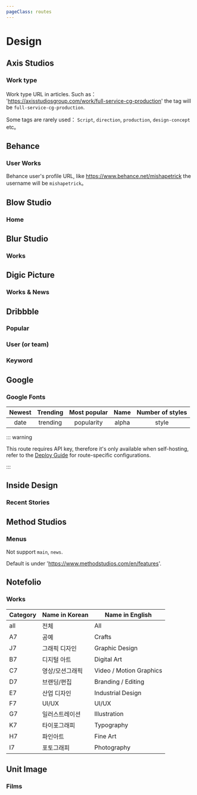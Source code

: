 ```yaml
---
pageClass: routes
---
```


# Design

## Axis Studios

### Work type

<RouteEn author="MisteryMonster" example="/axis-studios/work/full-service-cg-production" path="/axis-studios/:type/:tag?" :paramsDesc="['`work`, `blog`', 'Work type URL: `compositing`, `full-service-cg-production`, `vfx-supervision`, `realtime`, `art-direction`, `animation`']">

Work type URL in articles. Such as： 'https://axisstudiosgroup.com/work/full-service-cg-production' the tag will be `full-service-cg-production`.

Some tags are rarely used： `Script`, `direction`, `production`, `design-concept` etc。

</RouteEn>

## Behance

### User Works

<RouteEn author="MisteryMonster" example="/behance/mishapetrick" path="/behance/:user/:type?" :paramsDesc="['username', 'type, `projects` or `appreciated`, `projects` by default']" radar="1">

Behance user's profile URL, like <https://www.behance.net/mishapetrick> the username will be `mishapetrick`。

</RouteEn>

## Blow Studio

### Home

<RouteEn author="MisteryMonster" example="/blow-studio" path="/blow-studio" />

## Blur Studio

### Works

<RouteEn author="MisteryMonster" example="/blur-studio" path="/blur-studio" />

## Digic Picture

### Works & News

<RouteEn author="MisteryMonster" example="/digic-pictures/works/real-time-engine" path="/digic-pictures/:menu/:tag?" :paramsDesc="['`news`, `works`', 'Under WORK types: `/game-cinematics`, `/feature`, `/making-of`, `/commercials-vfx`, `/real-time-engine`']" />

## Dribbble

### Popular

<RouteEn path="/dribbble/popular/:timeframe?" example="/dribbble/popular" :paramsDesc="['support the following values: week, month, year and ever']" />

### User (or team)

<RouteEn path="/dribbble/user/:name" example="/dribbble/user/google" :paramsDesc="['username, available in user\'s homepage URL']" />

### Keyword

<RouteEn path="/dribbble/keyword/:keyword" example="/dribbble/keyword/player" :paramsDesc="['desired keyword']" />

## Google

### Google Fonts

<RouteEn author="Fatpandac" example="/google/fonts/date" path="/google/fonts/:sort?" :paramsDesc="['Sorting type, see below, default to `date`']" selfhost="1">

| Newest | Trending | Most popular | Name  | Number of styles |
| :----: | :------: | :----------: | :--:  | :--------------: |
| date   | trending | popularity   | alpha | style            |

::: warning

This route requires API key, therefore it's only available when self-hosting, refer to the [Deploy Guide](https://docs.rsshub.app/en/install/#configuration-route-specific-configurations) for route-specific configurations.

:::

</RouteEn>

## Inside Design

### Recent Stories

<RouteEn author="miaoyafeng" example="/invisionapp/inside-design" path="/invisionapp/inside-design">
</RouteEn>

## Method Studios

### Menus

<RouteEn author="MisteryMonster" path="/method-studios/:menu?" example="/method-studios/games" :paramsDesc="['URL behind /en: `features`, `advertising`, `episodic`, `games`, `methodmade`']">

Not support `main`, `news`.

Default is under 'https://www.methodstudios.com/en/features'.

</RouteEn>

## Notefolio

### Works

<RouteEn author="nczitzk" example="/notefolio" path="/notefolio/:caty?/:order?/:time?/:query?" :paramsDesc="['Category, see below, `all` by default', 'Order, `pick` as Notefolio Pick, `newest` as Newest, `noted` as Noted, `pick` by default', 'Time, `all` as All the time, `day` as Latest 24 hours, `week` as Latest week, `month` as Latest month, `month3` as Latest 3 months, `all` by default', 'Keyword, empty by default']">

| Category | Name in Korean | Name in English |
| -------- | -------------- | --------------- |
| all | 전체 | All |
| A7 | 공예 | Crafts |
| J7 | 그래픽 디자인 | Graphic Design |
| B7 | 디지털 아트 | Digital Art |
| C7 | 영상/모션그래픽 | Video / Motion Graphics |
| D7 | 브랜딩/편집 | Branding / Editing |
| E7 | 산업 디자인 | Industrial Design |
| F7 | UI/UX | UI/UX |
| G7 | 일러스트레이션 | Illustration |
| K7 | 타이포그래피 | Typography |
| H7 | 파인아트 | Fine Art |
| I7 | 포토그래피 | Photography |

</RouteEn>

## Unit Image

### Films

<RouteEn author="MisteryMonster" example="/unit-image/films/vfx" path="/unit-image/films/:type?" :paramsDesc="['Films type，`vfx`, `game-trailer`, `animation`, `commercials`, `making-of`']"/>
